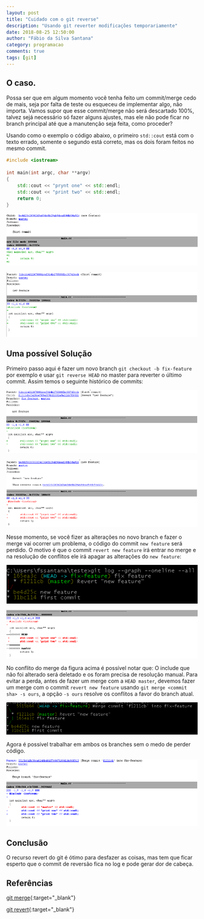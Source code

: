 ```yaml
---
layout: post
title: "Cuidado com o git reverse"
description: "Usando git reverter modificações temporariamente"
date: 2018-08-25 12:50:00
author: "Fábio da Silva Santana"
category: programacao
comments: true
tags: [git]
---
```


## O caso.

Possa ser que em algum momento você tenha feito um commit/merge cedo de mais, seja por falta de teste ou esqueceu de implementar algo, não importa. Vamos supor que esse commit/merge não será descartado 100%, talvez sejá necessário só fazer alguns ajustes, mas ele não pode ficar no branch principal até que a manutenção seja feita, como proceder?

Usando como o exemplo o código abaixo, o primeiro ```std::cout``` está com o texto errado, somente o segundo está correto, mas os dois foram feitos no mesmo commit.

~~~c++
#include <iostream>

int main(int argc, char **argv)
{
    std::cout << "prynt one" << std::endl;
    std::cout << "print two" << std::endl;
    return 0;
}
~~~



![commit one](../img/posts/2018-08-25-pay-attention-with-git-reverse/commit_one.PNG)

![commit two](../img/posts/2018-08-25-pay-attention-with-git-reverse/commit_two.PNG)

## Uma possível Solução

Primeiro passo aqui é fazer um novo branch ```git checkout -b fix-feature``` por exemplo e usar ```git reverse HEAD``` no master para reverter o último commit. Assim temos o seguinte histórico de commits:

![commit three](../img/posts/2018-08-25-pay-attention-with-git-reverse/commit_three.PNG)

![commit four](../img/posts/2018-08-25-pay-attention-with-git-reverse/commit_four.PNG)

Nesse momento, se você fizer as alterações no novo branch e fazer o merge vai ocorrer um problema, o código do commit ```new feature``` será perdido. O motivo é que o commit ```revert new feature``` irá entrar no merge e na resolução de conflitos ele irá apagar as alterações do ```new feature```:

![commit five](../img/posts/2018-08-25-pay-attention-with-git-reverse/commit_five.PNG)

![commit six](../img/posts/2018-08-25-pay-attention-with-git-reverse/commit_six.PNG)

No conflito do merge da figura acima é possível notar que: O include que não foi alterado será deletado e os foram precisa de resolução manual. Para evitar a perda, antes de fazer um merge com a ```HEAD master```, devemos fazer um merge com o commit ```revert new feature``` usando ```git merge <commit sha> -s ours```, a opção ```-s ours``` resolve os conflitos a favor do branch atual. 

![commit seven](../img/posts/2018-08-25-pay-attention-with-git-reverse/commit_seven.PNG)

Agora é possível trabalhar em ambos os branches sem o medo de perder código.

![commit eight](../img/posts/2018-08-25-pay-attention-with-git-reverse/commit_eight.PNG)

## Conclusão

O recurso revert do git é ótimo para desfazer as coisas, mas tem que ficar esperto que o commit de reversão fica no log e pode gerar dor de cabeça.

## Referências

[git merge](https://git-scm.com/docs/git-merge){:target="_blank"}

[git revert](https://git-scm.com/docs/git-revert){:target="_blank"}




